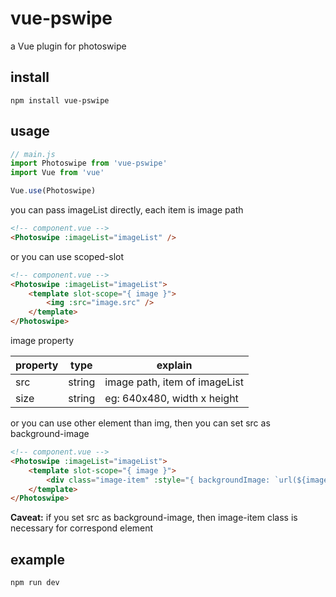 # vue-pswipe
a Vue plugin for photoswipe

## install
```
npm install vue-pswipe
```

## usage

```js
// main.js
import Photoswipe from 'vue-pswipe'
import Vue from 'vue'

Vue.use(Photoswipe)
```

you can pass imageList directly, each item is image path
```html
<!-- component.vue -->
<Photoswipe :imageList="imageList" />
```

or you can use scoped-slot
```html
<!-- component.vue -->
<Photoswipe :imageList="imageList">
    <template slot-scope="{ image }"> 
        <img :src="image.src" />
    </template>
</Photoswipe>
```
image property

| property | type | explain |
| --- | --- | --- |
| src | string | image path, item of imageList |
| size | string | eg: 640x480, width x height |

or you can use other element than img, then you can set src as background-image
```html
<!-- component.vue -->
<Photoswipe :imageList="imageList">
    <template slot-scope="{ image }"> 
        <div class="image-item" :style="{ backgroundImage: `url(${image.src})` }" />
    </template>
</Photoswipe>
```

**Caveat:** if you set src as background-image, then image-item class is necessary for correspond element

## example
```
npm run dev
```

